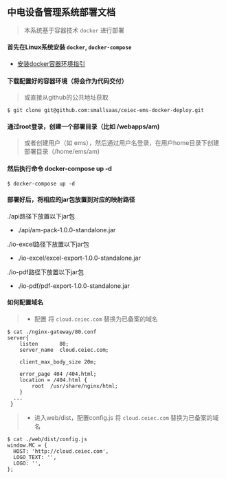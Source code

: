 ## 中电设备管理系统部署文档
> 本系统基于容器技术 `docker` 进行部署

#### 首先在Linux系统安装 `docker`, `docker-compose`
- [安装docker容器环境指引](https://github.com/kequandian/dev_docs/blob/master/ops/Linux%E7%B3%BB%E7%BB%9F%E5%AE%89%E8%A3%85%20docker%E5%92%8Cocker-compose.md)

#### 下载配置好的容器环境（将会作为代码交付）
> 或直接从github的公共地址获取
```shell
$ git clone git@github.com:smallsaas/ceiec-ems-docker-deploy.git
```

#### 通过root登录，创建一个部署目录（比如 /webapps/am) 
> 或者创建用户（如 ems），然后通过用户名登录，在用户home目录下创建部署目录（/home/ems/am) 

#### 然后执行命令 docker-compose up -d 
```shell
$ docker-compose up -d 
```

#### 部署好后，将相应的jar包放置到对应的映射路径
./api路径下放置以下jar包
* ./api/am-pack-1.0.0-standalone.jar

./io-excel路径下放置以下jar包
* ./io-excel/excel-export-1.0.0-standalone.jar

./io-pdf路径下放置以下jar包
* ./io-pdf/pdf-export-1.0.0-standalone.jar

#### 如何配置域名

> * 配置 将 `cloud.ceiec.com` 替换为已备案的域名

```shell
$ cat ./nginx-gateway/80.conf
server{
    listen       80;
    server_name  cloud.ceiec.com;
   
    client_max_body_size 20m;

    error_page 404 /404.html;
    location = /404.html {
        root  /usr/share/nginx/html;
    }
  ...
 }
```

> * 进入web/dist，配置config.js
> 将 `cloud.ceiec.com` 替换为已备案的域名

```shell
$ cat ./web/dist/config.js
window.MC = {
  HOST: 'http://cloud.ceiec.com',
  LOGO_TEXT: '',
  LOGO: '',
};
```


